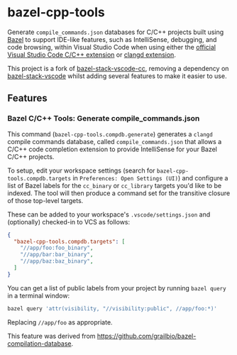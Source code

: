 # bazel-cpp-tools

Generate `compile_commands.json` databases for C/C++ projects built using
[Bazel](https://bazel.build/) to support IDE-like features, such as
IntelliSense, debugging, and code browsing, within Visual Studio Code when using
either the
[official Visual Studio Code C/C++ extension](https://github.com/Microsoft/vscode-cpptools)
or [clangd extension](https://github.com/clangd/vscode-clangd).

This project is a fork of
[bazel-stack-vscode-cc](https://github.com/stackb/bazel-stack-vscode-cc),
removing a dependency on
[bazel-stack-vscode](https://github.com/stackb/bazel-stack-vscode)
whilst adding several features to make it easier to use.

## Features

### Bazel C/C++ Tools: Generate compile_commands.json

This command (`bazel-cpp-tools.compdb.generate`) generates a `clangd` compile
commands database, called `compile_commands.json` that allows a C/C++ code 
completion extension to provide IntelliSense for your Bazel C/C++ projects.

To setup, edit your workspace settings (search for
`bazel-cpp-tools.compdb.targets` in `Preferences: Open Settings (UI)`) and
configure a list of Bazel labels for the `cc_binary` or `cc_library` targets
you'd like to be indexed. The tool will then produce a command set for the
transitive closure of those top-level targets.

These can be added to your workspace's `.vscode/settings.json` and (optionally)
checked-in to VCS as follows:

```json
{
  "bazel-cpp-tools.compdb.targets": [
    "//app/foo:foo_binary",
    "//app/bar:bar_binary",
    "//app/baz:baz_binary",
  ]
}
```

You can get a list of public labels from your project by running `bazel query`
in a terminal window:

```bash
bazel query 'attr(visibility, "//visibility:public", //app/foo:*)'
```

Replacing `//app/foo` as appropriate.

This feature was derived from <https://github.com/grailbio/bazel-compilation-database>.
